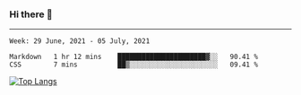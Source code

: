 ### Hi there 👋
---
<!--START_SECTION:waka-->
```text
Week: 29 June, 2021 - 05 July, 2021

Markdown   1 hr 12 mins    ██████████████████████▓░░   90.41 % 
CSS        7 mins          ██▒░░░░░░░░░░░░░░░░░░░░░░   09.41 % 
```
<!--END_SECTION:waka-->

[![Top Langs](https://github-readme-stats.vercel.app/api/top-langs/?username=HyunAh-iia&layout=compact)](https://github.com/anuraghazra/github-readme-stats)
<!--
**HyunAh-iia/HyunAh-iia** is a ✨ _special_ ✨ repository because its `README.md` (this file) appears on your GitHub profile.

Here are some ideas to get you started:

- 🔭 I’m currently working on ...
- 🌱 I’m currently learning ...
- 👯 I’m looking to collaborate on ...
- 🤔 I’m looking for help with ...
- 💬 Ask me about ...
- 📫 How to reach me: ...
- 😄 Pronouns: ...
- ⚡ Fun fact: ...
-->
